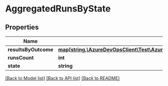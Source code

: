 # AggregatedRunsByState

## Properties
Name | Type | Description | Notes
------------ | ------------- | ------------- | -------------
**resultsByOutcome** | [**map[string,\AzureDevOpsClient\Test\AzureDevOpsClient\Test\Model\AggregatedResultsByOutcome]**](AggregatedResultsByOutcome.md) |  | [optional] 
**runsCount** | **int** |  | [optional] 
**state** | **string** |  | [optional] 

[[Back to Model list]](../README.md#documentation-for-models) [[Back to API list]](../README.md#documentation-for-api-endpoints) [[Back to README]](../README.md)


